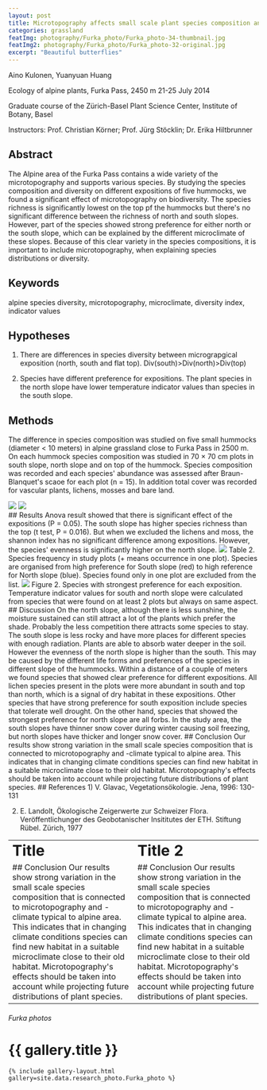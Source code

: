 ```yaml
---
layout: post
title: Microtopography affects small scale plant species composition and diversity in alpine zone
categories: grassland
featImg: photography/Furka_photo/Furka_photo-34-thumbnail.jpg
featImg2: photography/Furka_photo/Furka_photo-32-original.jpg
excerpt: "Beautiful butterflies"
---
```

Aino Kulonen, Yuanyuan Huang

Ecology of alpine plants, Furka Pass, 2450 m
21-25 July 2014

Graduate course of the Zürich-Basel Plant Science Center, Institute of Botany, Basel

Instructors:
Prof. Christian Körner;
Prof. Jürg Stöcklin;
Dr. Erika Hiltbrunner
## Abstract
The Alpine area of the Furka Pass contains a wide variety of the microtopography and supports various species. By studying the species composition and diversity on different expositions of five hummocks, we found a significant effect of microtopography on biodiversity. The species richness is significantly lowest on the top pf the hummocks but there's no significant difference between the richness of north and south slopes. However, part of the species showed strong preference for either north or the south slope, which can be explained by the different microclimate of these slopes. Because of this clear variety in the species compositions, it is important to include microtopography, when explaining species distributions or diversity.
## Keywords
alpine species diversity, microtopography, microclimate, diversity index, indicator values
## Hypotheses
1) There are differences in species diversity between micrograpgical exposition (north, south and flat top).
Div(south)>Div(north)>Div(top)

2) Species have different preference for expositions. The plant species in the north slope have lower temperature indicator values than species in the south slope.
## Methods
The difference in species composition was studied on five small hummocks (diameter < 10 meters) in alpine grassland close to Furka Pass in 2500 m. On each hummock species composition was studied in 70 × 70 cm plots in south slope, north slope and on top of the hummock. Species composition was recorded and each species' abundance was assessed after Braun-Blanquet's scaoe for each plot (n = 15). In addition total cover was recorded for vascular plants, lichens, mosses and bare land.  
<div class="gallery_story">
  <img  class="high" src="{{ site.baseurl }}/assets/research/Furka/Furka-1.jpg"/>
  <img  class="high" src="{{ site.baseurl }}/assets/research/Furka/Furka-2.jpg"/>
</div>
## Results
Anova result showed that there is significant effect of the expositions (P = 0.05). The south slope has higher species richness than the top (t test, P = 0.016). But when we excluded the lichens and moss, the shannon index has no significant difference among expositions. However, the species' evenness is significantly higher on the north slope.

<img src="{{ site.baseurl }}/assets/research/Furka/Furka-3.jpg"/>
Table 2.  Species frequency in study plots (+ means occurrence in one plot). Species are organised from high preference for South slope (red) to high reference for North slope (blue).  Species found only in one plot are excluded from the list.
<img src="{{ site.baseurl }}/assets/research/Furka/Furka-4.jpg"/>
Figure 2. Species with strongest preference for each exposition. Temperature indicator values for south and north slope were calculated from species that were found on at least 2 plots but always on same aspect.
## Discussion
On the north slope, although there is less sunshine, the moisture sustained can still attract a lot of the plants which prefer the shade. Probably the less competition there attracts some species to stay. The south slope is less rocky and have more places for different species with enough radiation. Plants are able to absorb water deeper in the soil. However the evenness of the north slope is higher than the south. This may be caused by the different life forms and preferences of the species in different slope of the hummocks. Within a distance of a couple of meters we found species that showed clear preference for different expositions. All lichen species present in the plots were more abundant in south and top than north, which is a signal of dry habitat in these expositions. Other species that have strong preference for south exposition include species that tolerate well drought. On the other hand, species that showed the strongest preference for north slope are all forbs. In the study area, the south slopes have thinner snow cover during winter causing soil freezing, but north slopes have thicker and longer snow cover.
## Conclusion
Our results show strong variation in the small scale species composition that is connected to microtopography and -climate typical to alpine area. This indicates that in changing climate conditions species can find new habitat in a suitable microclimate close to their old habitat. Microtopography's effects should be taken into account while projecting future distributions of plant species.
## References
1) V. Glavac, Vegetationsökologie. Jena, 1996: 130-131

2) E. Landolt, Ökologische Zeigerwerte zur Schweizer Flora. Veröffentlichunger des Geobotanischer Insititutes der ETH. Stiftung Rübel. Zürich, 1977

<table border="0">
 <tr>
    <td><b style="font-size:30px">Title</b></td>
    <td><b style="font-size:30px">Title 2</b></td>
 </tr>
 <tr>
    <td>## Conclusion
    Our results show strong variation in the small scale species composition that is connected to microtopography and -climate typical to alpine area. This indicates that in changing climate conditions species can find new habitat in a suitable microclimate close to their old habitat. Microtopography's effects should be taken into account while projecting future distributions of plant species.</td>
    <td>## Conclusion
    Our results show strong variation in the small scale species composition that is connected to microtopography and -climate typical to alpine area. This indicates that in changing climate conditions species can find new habitat in a suitable microclimate close to their old habitat. Microtopography's effects should be taken into account while projecting future distributions of plant species.</td>
 </tr>
</table>

<div class="galleryIndexWrapper">
  <h6 class="dropCap"><p>Furka photos</p></h6>

  <div class="imgContainer">
    <h1>{{ gallery.title }}</h1>

    {% include gallery-layout.html gallery=site.data.research_photo.Furka_photo %}
  </div>
</div>
